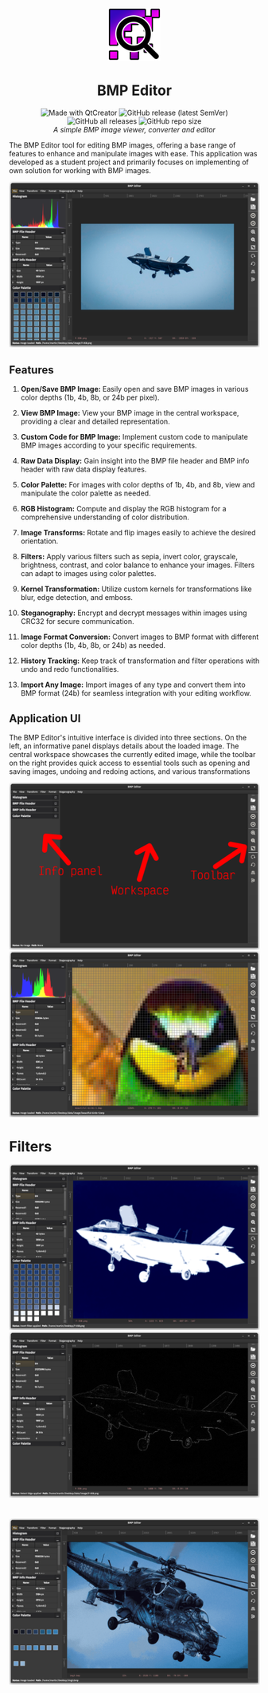 <div align="center">
  <img src="./BMPEditor/Resources/icon.png" width="21%">
  <h1>BMP Editor</h1>
  <div>
    <img alt="Made with QtCreator" src="https://img.shields.io/badge/Made%20with-QtCreator-23217346.svg?style=flat&logo=qt">
    <img alt="GitHub release (latest SemVer)" src="https://img.shields.io/github/v/release/0xMartin/BMPEditor">
    <img alt="GitHub all releases" src="https://img.shields.io/github/downloads/0xMartin/BMPEditor/total">
    <img alt="GitHub repo size" src="https://img.shields.io/github/repo-size/0xMartin/BMPEditor">
  </div>
  <i>A simple BMP image viewer, converter and editor</i>
</div>

The BMP Editor tool for editing BMP images, offering a base range of features to enhance and manipulate images with ease. This application was developed as a student project and primarily focuses on implementing of own solution for working with BMP images.

<img src="./doc/img2.png">

## Features

1. __Open/Save BMP Image:__ Easily open and save BMP images in various color depths (1b, 4b, 8b, or 24b per pixel).

1. __View BMP Image:__ View your BMP image in the central workspace, providing a clear and detailed representation.

1. __Custom Code for BMP Image:__ Implement custom code to manipulate BMP images according to your specific requirements.

1. __Raw Data Display:__ Gain insight into the BMP file header and BMP info header with raw data display features.

1. __Color Palette:__ For images with color depths of 1b, 4b, and 8b, view and manipulate the color palette as needed.

1. __RGB Histogram:__ Compute and display the RGB histogram for a comprehensive understanding of color distribution.

1. __Image Transforms:__ Rotate and flip images easily to achieve the desired orientation.

1. __Filters:__ Apply various filters such as sepia, invert color, grayscale, brightness, contrast, and color balance to enhance your images. Filters can adapt to images using color palettes.

1. __Kernel Transformation:__ Utilize custom kernels for transformations like blur, edge detection, and emboss.

1. __Steganography:__ Encrypt and decrypt messages within images using CRC32 for secure communication.

1. __Image Format Conversion:__ Convert images to BMP format with different color depths (1b, 4b, 8b, or 24b) as needed.

1. __History Tracking:__ Keep track of transformation and filter operations with undo and redo functionalities.

1. __Import Any Image:__ Import images of any type and convert them into BMP format (24b) for seamless integration with your editing workflow.

## Application UI

The BMP Editor's intuitive interface is divided into three sections. On the left, an informative panel displays details about the loaded image. The central workspace showcases the currently edited image, while the toolbar on the right provides quick access to essential tools such as opening and saving images, undoing and redoing actions, and various transformations

<img src="./doc/img1.png">

<img src="./doc/img3.png">

# Filters

<img src="./doc/img4.png">

<img src="./doc/img5.png">

# 

<img src="./doc/img6.png">

